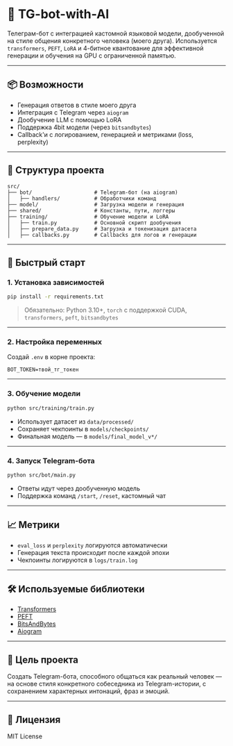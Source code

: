 # 🤖 TG-bot-with-AI

Телеграм-бот с интеграцией кастомной языковой модели, дообученной на стиле общения конкретного человека (моего друга). Используется `transformers`, `PEFT`, `LoRA` и 4-битное квантование для эффективной генерации и обучения на GPU с ограниченной памятью.

---

## 📦 Возможности

- Генерация ответов в стиле моего друга
- Интеграция с Telegram через `aiogram`
- Дообучение LLM с помощью LoRA
- Поддержка 4bit модели (через `bitsandbytes`)
- Callback'и с логированием, генерацией и метриками (loss, perplexity)

---

## 🧱 Структура проекта

```
src/
├── bot/                    # Telegram-бот (на aiogram)
│   ├── handlers/           # Обработчики команд
├── model/                  # Загрузка модели и генерация
├── shared/                 # Константы, пути, логгеры
├── training/               # Обучение модели и LoRA
│   ├── train.py            # Основной скрипт дообучения
│   ├── prepare_data.py     # Загрузка и токенизация датасета
│   ├── callbacks.py        # Callbacks для логов и генерации
```

---

## 🚀 Быстрый старт

### 1. Установка зависимостей

```bash
pip install -r requirements.txt
```

> Обязательно: Python 3.10+, `torch` с поддержкой CUDA, `transformers`, `peft`, `bitsandbytes`

---

### 2. Настройка переменных

Создай `.env` в корне проекта:

```
BOT_TOKEN=твой_тг_токен
```

---

### 3. Обучение модели

```bash
python src/training/train.py
```

- Использует датасет из `data/processed/`
- Сохраняет чекпоинты в `models/checkpoints/`
- Финальная модель — в `models/final_model_v*/`

---

### 4. Запуск Telegram-бота

```bash
python src/bot/main.py
```

- Ответы идут через дообученную модель
- Поддержка команд `/start`, `/reset`, кастомный чат

---

## 📈 Метрики

- `eval_loss` и `perplexity` логируются автоматически
- Генерация текста происходит после каждой эпохи
- Чекпоинты логируются в `logs/train.log`

---

## 🛠 Используемые библиотеки

- [Transformers](https://github.com/huggingface/transformers)
- [PEFT](https://github.com/huggingface/peft)
- [BitsAndBytes](https://github.com/TimDettmers/bitsandbytes)
- [Aiogram](https://github.com/aiogram/aiogram)

---

## 🧠 Цель проекта

Создать Telegram-бота, способного общаться как реальный человек — на основе стиля конкретного собеседника из Telegram-истории, с сохранением характерных интонаций, фраз и эмоций.

---

## 📄 Лицензия

MIT License